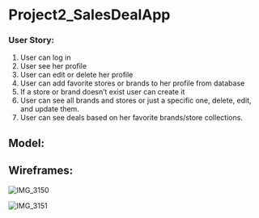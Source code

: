 # Project2_SalesDealApp
### User Story:
1. User can log in
2. User see her profile
3. User can edit or delete her profile
4. User can add favorite stores or brands to her profile from database
5. If a store or brand doesn’t exist user can create it
6. User can see all brands and stores or just a specific one, delete, edit, and update them.
7. User can see deals based on her favorite brands/store collections. 

## Model:





## Wireframes:

![IMG_3150](https://user-images.githubusercontent.com/26368039/55023039-9181dc00-4fc1-11e9-9c71-fd54bb009ac0.jpg)

![IMG_3151](https://user-images.githubusercontent.com/26368039/55023094-aeb6aa80-4fc1-11e9-9b06-1fcd6f99c4c6.jpg)

